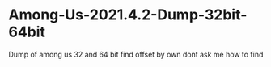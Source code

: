 # Among-Us-2021.4.2-Dump-32bit-64bit
Dump of among us 32 and 64 bit find offset by own dont ask me how to find 
